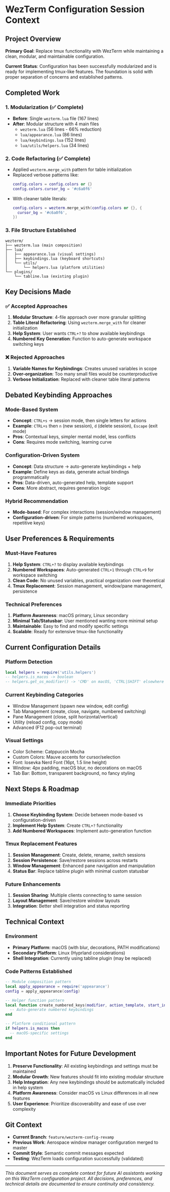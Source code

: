 # WezTerm Configuration Session Context

## Project Overview

**Primary Goal**: Replace tmux functionality with WezTerm while maintaining a clean, modular, and maintainable configuration.

**Current Status**: Configuration has been successfully modularized and is ready for implementing tmux-like features. The foundation is solid with proper separation of concerns and established patterns.

## Completed Work

### 1. Modularization (✅ Complete)
- **Before**: Single `wezterm.lua` file (167 lines)
- **After**: Modular structure with 4 main files
  - `wezterm.lua` (56 lines - 66% reduction)
  - `lua/appearance.lua` (86 lines)
  - `lua/keybindings.lua` (152 lines)
  - `lua/utils/helpers.lua` (34 lines)

### 2. Code Refactoring (✅ Complete)
- Applied `wezterm.merge_with` pattern for table initialization
- Replaced verbose patterns like:
  ```lua
  config.colors = config.colors or {}
  config.colors.cursor_bg = '#c6a0f6'
  ```
- With cleaner table literals:
  ```lua
  config.colors = wezterm.merge_with(config.colors or {}, {
    cursor_bg = '#c6a0f6',
  })
  ```

### 3. File Structure Established
```
wezterm/
├── wezterm.lua (main composition)
├── lua/
│   ├── appearance.lua (visual settings)
│   ├── keybindings.lua (keyboard shortcuts)
│   └── utils/
│       └── helpers.lua (platform utilities)
└── plugins/
    └── tabline.lua (existing plugin)
```

## Key Decisions Made

### ✅ Accepted Approaches
1. **Modular Structure**: 4-file approach over more granular splitting
2. **Table Literal Refactoring**: Using `wezterm.merge_with` for cleaner initialization
3. **Help System**: User wants `CTRL+?` to show available keybindings
4. **Numbered Key Generation**: Function to auto-generate workspace switching keys

### ❌ Rejected Approaches
1. **Variable Names for Keybindings**: Creates unused variables in scope
2. **Over-organization**: Too many small files would be counterproductive
3. **Verbose Initialization**: Replaced with cleaner table literal patterns

## Debated Keybinding Approaches

### Mode-Based System
- **Concept**: `CTRL+s` → session mode, then single letters for actions
- **Example**: `CTRL+s` then `n` (new session), `d` (delete session), `Escape` (exit mode)
- **Pros**: Contextual keys, simpler mental model, less conflicts
- **Cons**: Requires mode switching, learning curve

### Configuration-Driven System
- **Concept**: Data structure → auto-generate keybindings + help
- **Example**: Define keys as data, generate actual bindings programmatically
- **Pros**: Data-driven, auto-generated help, template support
- **Cons**: More abstract, requires generation logic

### Hybrid Recommendation
- **Mode-based**: For complex interactions (session/window management)
- **Configuration-driven**: For simple patterns (numbered workspaces, repetitive keys)

## User Preferences & Requirements

### Must-Have Features
1. **Help System**: `CTRL+?` to display available keybindings
2. **Numbered Workspaces**: Auto-generated `CTRL+1` through `CTRL+9` for workspace switching
3. **Clean Code**: No unused variables, practical organization over theoretical
4. **Tmux Replacement**: Session management, window/pane management, persistence

### Technical Preferences
1. **Platform Awareness**: macOS primary, Linux secondary
2. **Minimal Tab/Statusbar**: User mentioned wanting more minimal setup
3. **Maintainable**: Easy to find and modify specific settings
4. **Scalable**: Ready for extensive tmux-like functionality

## Current Configuration Details

### Platform Detection
```lua
local helpers = require('utils.helpers')
-- helpers.is_macos -> boolean
-- helpers.get_os_modifier() -> 'CMD' on macOS, 'CTRL|SHIFT' elsewhere
```

### Current Keybinding Categories
- Window Management (spawn new window, edit config)
- Tab Management (create, close, navigate, numbered switching)
- Pane Management (close, split horizontal/vertical)
- Utility (reload config, copy mode)
- Advanced (F12 pop-out terminal)

### Visual Settings
- Color Scheme: Catppuccin Mocha
- Custom Colors: Mauve accents for cursor/selection
- Font: Iosevka Nerd Font (16pt, 1.5 line height)
- Window: 4px padding, macOS blur, no decorations on macOS
- Tab Bar: Bottom, transparent background, no fancy styling

## Next Steps & Roadmap

### Immediate Priorities
1. **Choose Keybinding System**: Decide between mode-based vs configuration-driven
2. **Implement Help System**: Create `CTRL+?` functionality
3. **Add Numbered Workspaces**: Implement auto-generation function

### Tmux Replacement Features
1. **Session Management**: Create, delete, rename, switch sessions
2. **Session Persistence**: Save/restore sessions across restarts
3. **Window Management**: Enhanced pane navigation and manipulation
4. **Status Bar**: Replace tabline plugin with minimal custom statusbar

### Future Enhancements
1. **Session Sharing**: Multiple clients connecting to same session
2. **Layout Management**: Save/restore window layouts
3. **Integration**: Better shell integration and status reporting

## Technical Context

### Environment
- **Primary Platform**: macOS (with blur, decorations, PATH modifications)
- **Secondary Platform**: Linux (Hyprland considerations)
- **Shell Integration**: Currently using tabline plugin (may be replaced)

### Code Patterns Established
```lua
-- Module composition pattern
local apply_appearance = require('appearance')
config = apply_appearance(config)

-- Helper function pattern
local function create_numbered_keys(modifier, action_template, start_index)
  -- Auto-generate numbered keybindings
end

-- Platform conditional pattern
if helpers.is_macos then
  -- macOS-specific settings
end
```

## Important Notes for Future Development

1. **Preserve Functionality**: All existing keybindings and settings must be maintained
2. **Modular Growth**: New features should fit into existing modular structure
3. **Help Integration**: Any new keybindings should be automatically included in help system
4. **Platform Awareness**: Consider macOS vs Linux differences in all new features
5. **User Experience**: Prioritize discoverability and ease of use over complexity

## Git Context

- **Current Branch**: `feature/wezterm-config-revamp`
- **Previous Work**: Aerospace window manager configuration merged to master
- **Commit Style**: Semantic commit messages expected
- **Testing**: WezTerm loads configuration successfully (validated)

---

*This document serves as complete context for future AI assistants working on this WezTerm configuration project. All decisions, preferences, and technical details are documented to ensure continuity and consistency.*